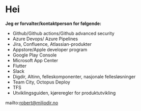 # Hei
<b>Jeg er forvalter/kontaktperson for følgende: </b>
- Github/Github actions/Github advanced security
- Azure Devops/ Azure Pipelines
- Jira, Confluence, Atlassian-produkter
- Appstore/Apple developer program
- Google Play Console
- Microsoft App Center
- Flutter
- Slack
- Digdir, Altinn, felleskomponenter, nasjonale fellesløsninger
- Team City, Octopus Deploy
- TFS 
- Utviklingsguiden, kjøreregler for produktutvikling
 
 mailto:robert@miljodir.no
